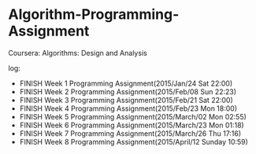 # Algorithm-Programming-Assignment
Coursera: Algorithms: Design and Analysis

log:

* FINISH Week 1 Programming Assignment(2015/Jan/24 Sat 22:00)
* FINISH Week 2 Programming Assignment(2015/Feb/08 Sun 22:23)
* FINISH Week 3 Programming Assignment(2015/Feb/21 Sat 22:00)
* FINISH Week 4 Programming Assignment(2015/Feb/23 Mon 18:00)
* FINISH Week 5 Programming Assignment(2015/March/02 Mon 02:55)
* FINISH Week 6 Programming Assignment(2015/March/23 Mon 01:18)
* FINISH Week 7 Programming Assignment(2015/March/26 Thu 17:16)
* FINISH Week 8 Programming Assignment(2015/April/12 Sunday 10:59)
